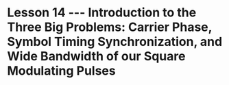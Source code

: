 # Lesson 14 --- Introduction to the Three Big Problems: Carrier Phase, Symbol Timing Synchronization, and Wide Bandwidth of our Square Modulating Pulses